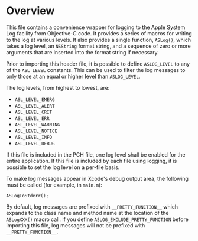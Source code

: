 # Overview

This file contains a convenience wrapper for logging to the Apple System Log
facility from Objective-C code.  It provides a series of macros for writing
to the log at various levels. It also provides a single function, `ASLog()`,
which takes a log level, an `NSString` format string, and a sequence of zero
or more arguments that are inserted into the format string if necessary.

Prior to importing this header file, it is possible to define `ASLOG_LEVEL` to
any of the `ASL_LEVEL` constants. This can be used to filter the log messages
to only those at an equal or higher level than `ASLOG_LEVEL`.

The log levels, from highest to lowest, are:

* `ASL_LEVEL_EMERG`
* `ASL_LEVEL_ALERT`
* `ASL_LEVEL_CRIT`
* `ASL_LEVEL_ERR`
* `ASL_LEVEL_WARNING`
* `ASL_LEVEL_NOTICE`
* `ASL_LEVEL_INFO`
* `ASL_LEVEL_DEBUG`

If this file is included in the PCH file, one log level shall be enabled for
the entire application. If this file is included by each file using logging,
it is possible to set the log level on a per-file basis.

To make log messages appear in Xcode's debug output area, the following must
be called (for example, in `main.m`):

    ASLogToStderr();

By default, log messages are prefixed with `__PRETTY_FUNCTION__` which expands
to the class name and method name at the location of the `ASLogXXX()` macro
call. If you define `ASLOG_EXCLUDE_PRETTY_FUNCTION` before importing this
file, log messages will not be prefixed with `__PRETTY_FUNCTION__`.

